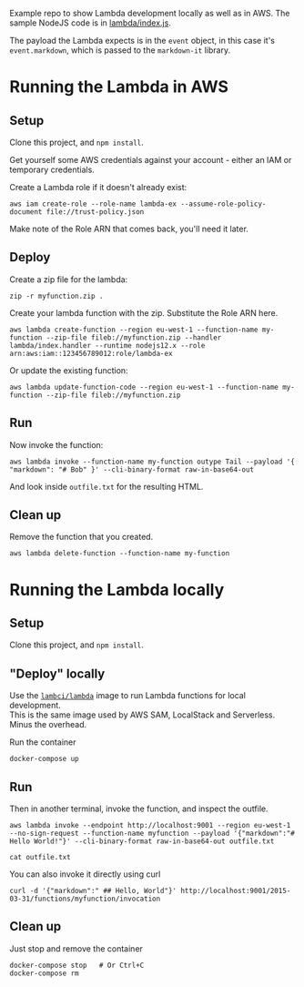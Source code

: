 
Example repo to show Lambda development locally as well as in AWS.  The sample NodeJS code is in [lambda/index.js](lambda/index.js).  

The payload the Lambda expects is in the `event` object, in this case it's `event.markdown`, which is passed to the `markdown-it` library. 


# Running the Lambda in AWS


## Setup

Clone this project, and `npm install`.  

Get yourself some AWS credentials against your account -  either an IAM or temporary credentials.

Create a Lambda role if it doesn't already exist:

```
aws iam create-role --role-name lambda-ex --assume-role-policy-document file://trust-policy.json
```

Make note of the Role ARN that comes back, you'll need it later. 

## Deploy 

Create a zip file for the lambda: 

```
zip -r myfunction.zip .
```

Create your lambda function with the zip.  Substitute the Role ARN here. 

```
aws lambda create-function --region eu-west-1 --function-name my-function --zip-file fileb://myfunction.zip --handler lambda/index.handler --runtime nodejs12.x --role arn:aws:iam::123456789012:role/lambda-ex
```

Or update the existing function: 

```
aws lambda update-function-code --region eu-west-1 --function-name my-function --zip-file fileb://myfunction.zip
```

## Run

Now invoke the function: 

```
aws lambda invoke --function-name my-function outype Tail --payload '{ "markdown": "# Bob" }' --cli-binary-format raw-in-base64-out
```

And look inside `outfile.txt` for the resulting HTML.  


## Clean up

Remove the function that you created. 

```
aws lambda delete-function --function-name my-function
```


# Running the Lambda locally

## Setup

Clone this project, and `npm install`.  


## "Deploy" locally

Use the [`lambci/lambda`](https://github.com/lambci/docker-lambda) image to run Lambda functions for local development.  
This is the same image used by AWS SAM, LocalStack and Serverless.  Minus the overhead.  

Run the container

```
docker-compose up
```

## Run

Then in another terminal, invoke the function, and inspect the outfile. 

```
aws lambda invoke --endpoint http://localhost:9001 --region eu-west-1 --no-sign-request --function-name myfunction --payload '{"markdown":"# Hello World!"}' --cli-binary-format raw-in-base64-out outfile.txt

cat outfile.txt

```

You can also invoke it directly using curl

```
curl -d '{"markdown":" ## Hello, World"}' http://localhost:9001/2015-03-31/functions/myfunction/invocation
```


## Clean up

Just stop and remove the container

```
docker-compose stop   # Or Ctrl+C 
docker-compose rm
```



